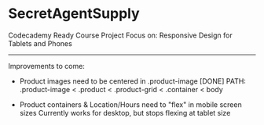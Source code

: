 # SecretAgentSupply

Codecademy Ready Course Project
Focus on: Responsive Design for Tablets and Phones

-----------------------------------------------------------------------------

Improvements to come:

- Product images need to be centered in .product-image [DONE]
  PATH: .product-image < .product < .product-grid < .container < body
  
- Product containers & Location/Hours need to "flex" in mobile screen sizes
  Currently works for desktop, but stops flexing at tablet size
